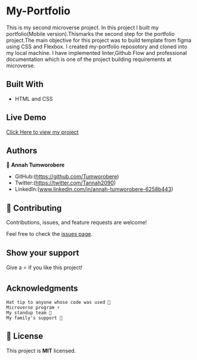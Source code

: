 # My-Portfolio
This is my second microverse project. In this project I built my portfolio(Mobile version).Thismarks the second step for the portfolio project.The main objective for this project was to build template from figma using CSS and Flexbox. I created my-portfolio reposotory and cloned into my local machine. I have implemented linter,Github Flow and professional documentation which is one of the project building requirements at microverse.

## Built With
- HTML and CSS

## Live Demo
[Click Here to view my project](https://tumworobere.github.io/Hello-World/)
## Authors
👤 **Annah Tumworobere**

- GitHub:(https://github.com/Tumworobere)
- Twitter:(https://twitter.com/Tannah2090)
- LinkedIn:(www.linkedin.com/in/annah-tumworobere-6258b443)


## 🤝 Contributing

Contributions, issues, and feature requests are welcome!

Feel free to check the [issues page](../../issues/).


## Show your support

Give a ⭐ if you like this project!


## Acknowledgments

    Hat tip to anyone whose code was used 🔰
    Microverse program ⚡
    My standup team 🏹
    My family's support 🙌


## 📝 License

This project is **MIT** licensed.